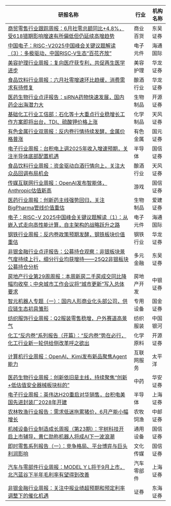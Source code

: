 | 研报名称 | 行业 | 机构名称 |
|------|----------|--------------|
| [商贸零售行业跟踪周报：6月社零总额同比+4.8%，受618错期影响增速有所偏低但仍延续高增趋势](https://pdf.dfcfw.com/pdf/H3_AP202507221713192046_1.pdf?1753169138000.pdf) | 商业百货 | 东吴证券| 
| [中国电子：RISC-V2025中国峰会关键议题解读（3）：多极驱动，中国RISC‑V生态“百花齐放”](https://pdf.dfcfw.com/pdf/H3_AP202507221713387365_1.pdf?1753176486000.pdf) | 电子元件 | 海通国际| 
| [美容护理行业周报：复向医疗获专利，共促再生医学进步](https://pdf.dfcfw.com/pdf/H3_AP202507221713395275_1.pdf?1753171766000.pdf) | 美容护理 | 华龙证券| 
| [食品饮料行业周报：六月社零增速环比趋缓，消费需求有待修复](https://pdf.dfcfw.com/pdf/H3_AP202507221713395277_1.pdf?1753171840000.pdf) | 酿酒行业 | 华龙证券| 
| [医药生物行业点评报告：siRNA药物快速发展，国内药企出海潜力大](https://pdf.dfcfw.com/pdf/H3_AP202507221713395306_1.pdf?1753172191000.pdf) | 生物制品 | 开源证券| 
| [基础化工行业工信部：石化等十大重点行业稳增长工作方案即将出台，TDI、硫酸钾价格上涨](https://pdf.dfcfw.com/pdf/H3_AP202507221713395322_1.pdf?1753172469000.pdf) | 化学制品 | 天风证券| 
| [有色金属行业双周报：反内卷行情持续发酵，金属价格普涨](https://pdf.dfcfw.com/pdf/H3_AP202507221713395279_1.pdf?1753171840000.pdf) | 有色金属 | 国元证券| 
| [电子行业周报：台积电上调2025年收入增速预期，关注半导体底部配置机遇](https://pdf.dfcfw.com/pdf/H3_AP202507221713395343_1.pdf?1753173143000.pdf) | 半导体 | 国信证券| 
| [食品饮料行业周报：资金驱动白酒行情向上，关注大众品回调布局机会](https://pdf.dfcfw.com/pdf/H3_AP202507221713395326_1.pdf?1753172469000.pdf) | 酿酒行业 | 天风证券| 
| [传媒互联网行业周报：OpenAI发布智能体，Anthropic估值新高](https://pdf.dfcfw.com/pdf/H3_AP202507221713395339_1.pdf?1753173051000.pdf) | 游戏 | 国信证券| 
| [医药行业周报：创新药主线强势回归，关注BigPharma管线价值重估](https://pdf.dfcfw.com/pdf/H3_AP202507221713407275_1.pdf?1753173467000.pdf) | 生物制品 | 爱建证券| 
| [电子：RISC-V 2025中国峰会关键议题解读（1）：从嵌入式走向高性能计算，自主架构的战略跃升之路](https://pdf.dfcfw.com/pdf/H3_AP202507221713387366_1.pdf?1753175427000.pdf) | 电子元件 | 海通国际| 
| [钢铁行业周报：反内卷政策预期发酵，钢铁板块价值重估](https://pdf.dfcfw.com/pdf/H3_AP202507221713418629_1.pdf?1753175136000.pdf) | 钢铁行业 | 华龙证券| 
| [非银金融行业点评报告：公募持仓观察：非银板块景气度持续上行，细分行业均获增持——25Q2非银板块公募持仓分析](https://pdf.dfcfw.com/pdf/H3_AP202507221713407286_1.pdf?1753173639000.pdf) | 多元金融 | 东吴证券| 
| [房地产行业第29周周报：本周新房二手房成交同比降幅均收窄；中央城市工作会议将“城市更新”写入总体要求](https://pdf.dfcfw.com/pdf/H3_AP202507221713433678_1.pdf?1753179230000.pdf) | 房地产开发 | 中银证券| 
| [智元机器人专题（一）：国内人形商业化头部公司，供应链生态初具雏形](https://pdf.dfcfw.com/pdf/H3_AP202507221713451794_1.pdf?1753180160000.pdf) | 专用设备 | 国金证券| 
| [纺织服饰行业周报：Q2服装零售稳增，户外赛道高景气](https://pdf.dfcfw.com/pdf/H3_AP202507221713451824_1.pdf?1753181323000.pdf) | 纺织服装 | 中国银河| 
| [化工“反内卷”系列报告（开篇）：“反内卷”势在必行，化工行业新一轮供给侧改革呼之欲出](https://pdf.dfcfw.com/pdf/H3_AP202507221713446769_1.pdf?1753178932000.pdf) | 化学原料 | 开源证券| 
| [计算机行业周报：OpenAI、Kimi发布新品聚焦Agent能力](https://pdf.dfcfw.com/pdf/H3_AP202507221713466599_1.pdf?1753182831000.pdf) | 互联网服务 | 太平洋| 
| [医药生物行业周报：创新依旧是主线，持续聚焦“创新+低估值安全器械板块标的”](https://pdf.dfcfw.com/pdf/H3_AP202507221713433729_1.pdf?1753177755000.pdf) | 中药 | 华安证券| 
| [电子行业周报：英伟达H20重启对华销售，台积电美国先进封装厂2028年开建](https://pdf.dfcfw.com/pdf/H3_AP202507221713466623_1.pdf?1753183508000.pdf) | 半导体 | 上海证券| 
| [农林牧渔行业报告：需求低迷拖累猪价，6月产能小幅增长](https://pdf.dfcfw.com/pdf/H3_AP202507221713491484_1.pdf?1753186028000.pdf) | 农牧饲渔 | 中邮证券| 
| [机械设备行业制造成长周报（第23期）：宇树科技开启上市辅导，黄仁勋称机器人将成AI下一波浪潮](https://pdf.dfcfw.com/pdf/H3_AP202507221713491535_1.pdf?1753187343000.pdf) | 通用设备 | 国信证券| 
| [即时零售系列报告（一）：竞争格局、平台博弈与巨头利润影响](https://pdf.dfcfw.com/pdf/H3_AP202507221713451853_1.pdf?1753182144000.pdf) | 文化传媒 | 国信证券| 
| [汽车与零部件行业周报：MODEL Y L将于9月上市，北汽蓝谷下半年毛利率有望得到改善](https://pdf.dfcfw.com/pdf/H3_AP202507221713466622_1.pdf?1753183508000.pdf) | 汽车零部件 | 上海证券| 
| [非银金融行业周报：关注中报业绩超预期和预定利率调整下的催化机遇](https://pdf.dfcfw.com/pdf/H3_AP202507221713491479_1.pdf?1753185925000.pdf) | 证券 | 东海证券| 
